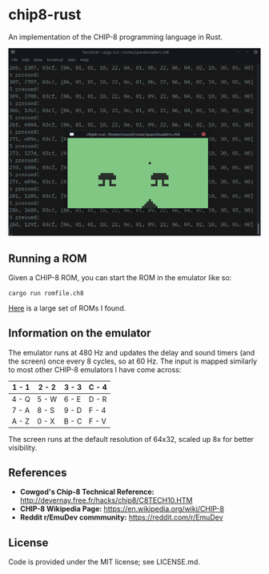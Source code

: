 # chip8-rust

An implementation of the CHIP-8 programming language in Rust.

![Screenshot of emulator playing Space Invaders](screenshot-spaceinvaders.png)

## Running a ROM

Given a CHIP-8 ROM, you can start the ROM in the emulator like so:

    cargo run romfile.ch8

[Here](https://github.com/dmatlack/chip8/tree/master/roms) is a large set of ROMs I found.

## Information on the emulator

The emulator runs at 480 Hz and updates the delay and sound timers (and the screen) once every 8 cycles, so at 60 Hz. The input is mapped similarly to most other CHIP-8 emulators I have come across:

1 - 1|2 - 2|3 - 3|C - 4
-----|-----|-----|-----
4 - Q|5 - W|6 - E|D - R
7 - A|8 - S|9 - D|F - 4
A - Z|0 - X|B - C|F - V

The screen runs at the default resolution of 64x32, scaled up 8x for better visibility.

## References

* **Cowgod's Chip-8 Technical Reference:** http://devernay.free.fr/hacks/chip8/C8TECH10.HTM
* **CHIP-8 Wikipedia Page:** https://en.wikipedia.org/wiki/CHIP-8
* **Reddit r/EmuDev commmunity:** https://reddit.com/r/EmuDev

## License

Code is provided under the MIT license; see LICENSE.md.